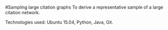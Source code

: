 #Sampling large citation graphs
To derive a representative sample of a large citation network.

Technologies used: Ubuntu 15.04, Python, Java, Git.
